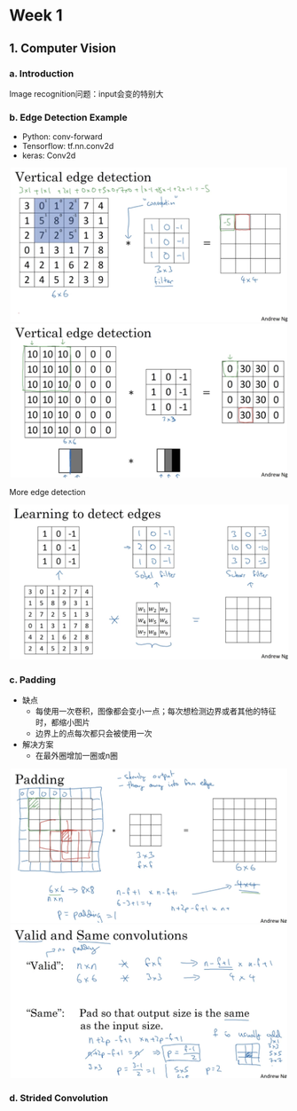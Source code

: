 # Week 1

## 1. Computer Vision

### a. Introduction

Image recognition问题：input会变的特别大

### b. Edge Detection Example

+ Python: conv-forward
+ Tensorflow: tf.nn.conv2d
+ keras: Conv2d

<p align="center">
  <img src="../res/img/img1.png" width="500"/>
  <img src="../res/img/img2.png" width="500"/>
</p>

More edge detection

<p align="center">
  <img src="../res/img/img3.png" width="600"/>
</p>

### c. Padding

+ 缺点
  + 每使用一次卷积，图像都会变小一点；每次想检测边界或者其他的特征时，都缩小图片
  + 边界上的点每次都只会被使用一次
+ 解决方案
  + 在最外圈增加一圈或n圈

<p align="center">
  <img src="../res/img/img4.png" width="500"/>
  <img src="../res/img/img5.png" width="500"/>
</p>

### d. Strided Convolution

